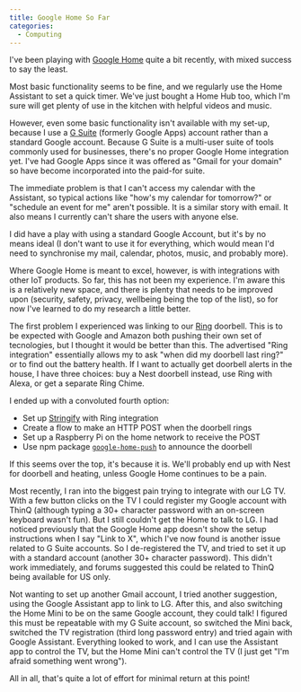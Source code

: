 ```yaml
---
title: Google Home So Far
categories:
  - Computing
---
```


I've been playing with [Google Home](https://store.google.com/gb/product/google_home) quite a bit recently, with mixed success to say the least.

Most basic functionality seems to be fine, and we regularly use the Home Assistant to set a quick timer. We've just bought a Home Hub too, which I'm sure will get plenty of use in the kitchen with helpful videos and music.

However, even some basic functionality isn't available with my set-up, because I use a [G Suite](https://gsuite.google.co.uk/) (formerly Google Apps) account rather than a standard Google account. Because G Suite is a multi-user suite of tools commonly used for businesses, there's no proper Google Home integration yet. I've had Google Apps since it was offered as "Gmail for your domain" so have become incorporated into the paid-for suite.

The immediate problem is that I can't access my calendar with the Assistant, so typical actions like "how's my calendar for tomorrow?" or "schedule an event for me" aren't possible. It is a similar story with email. It also means I currently can't share the users with anyone else.

I did have a play with using a standard Google Account, but it's by no means ideal (I don't want to use it for everything, which would mean I'd need to synchronise my mail, calendar, photos, music, and probably more).

Where Google Home is meant to excel, however, is with integrations with other IoT products. So far, this has not been my experience. I'm aware this is a relatively new space, and there is plenty that needs to be improved upon (security, safety, privacy, wellbeing being the top of the list), so for now I've learned to do my research a little better.

The first problem I experienced was linking to our [Ring](https://ring.com/) doorbell. This is to be expected with Google and Amazon both pushing their own set of tecnologies, but I thought it would be better than this. The advertised "Ring integration" essentially allows my to ask "when did my doorbell last ring?" or to find out the battery health. If I want to actually get doorbell alerts in the house, I have three choices: buy a Nest doorbell instead, use Ring with Alexa, or get a separate Ring Chime.

I ended up with a convoluted fourth option:

* Set up [Stringify](https://www.stringify.com/) with Ring integration
* Create a flow to make an HTTP POST when the doorbell rings
* Set up a Raspberry Pi on the home network to receive the POST
* Use npm package [`google-home-push`](https://www.npmjs.com/package/google-home-push) to announce the doorbell

If this seems over the top, it's because it is. We'll probably end up with Nest for doorbell and heating, unless Google Home continues to be a pain.

Most recently, I ran into the biggest pain trying to integrate with our LG TV. With a few button clicks on the TV I could register my Google account with ThinQ (although typing a 30+ character password with an on-screen keyboard wasn't fun). But I still couldn't get the Home to talk to LG. I had noticed previously that the Google Home app doesn't show the setup instructions when I say "Link to X", which I've now found is another issue related to G Suite accounts. So I de-registered the TV, and tried to set it up with a standard account (another 30+ character password). This didn't work immediately, and forums suggested this could be related to ThinQ being available for US only.

Not wanting to set up another Gmail account, I tried another suggestion, using the Google Assistant app to link to LG. After this, and also switching the Home Mini to be on the same Google account, they could talk! I figured this must be repeatable with my G Suite account, so switched the Mini back, switched the TV registration (third long password entry) and tried again with Google Assistant. Everything looked to work, and I can use the Assistant app to control the TV, but the Home Mini can't control the TV (I just get "I'm afraid something went wrong").

All in all, that's quite a lot of effort for minimal return at this point!
